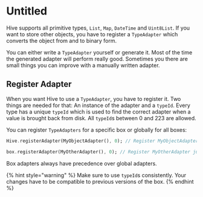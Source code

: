 # Untitled

Hive supports all primitive types, `List`, `Map`, `DateTime` and `Uint8List`. If you want to store other objects, you have to register a `TypeAdapter` which converts the object from and to binary form.

You can either write a `TypeAdapter` yourself or generate it. Most of the time the generated adapter will perform really good. Sometimes you there are small things you can improve with a manually written adapter.

## Register Adapter

When you want Hive to use a `TypeAdapter`, you have to register it. Two things are needed for that: An instance of the adapter and a `typeId`. Every type has a unique `typeId` which is used to find the correct adapter when a value is brought back from disk. All `typeId`s between 0 and 223 are allowed.

You can register `TypeAdapters` for a specific box or globally for all boxes:

```dart
Hive.registerAdapter(MyObjectAdapter(), 0); // Register MyObjectAdapter for all boxes

box.registerAdapter(MyOtherAdapter(), 0); // Register MyOtherAdapter just for the box
```

Box adapters always have precedence over global adapters.

{% hint style="warning" %}
Make sure to use `typeId`s consistently. Your changes have to be compatible to previous versions of the box.
{% endhint %}

